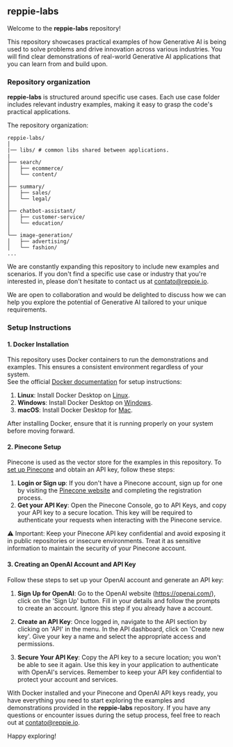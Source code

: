 ## reppie-labs

Welcome to the **reppie-labs** repository! 

This repository showcases practical examples of how Generative AI is being used to solve problems and drive innovation across various industries. You will find clear demonstrations of real-world Generative AI applications that you can learn from and build upon.


### Repository organization

**reppie-labs** is structured around specific use cases. Each use case folder includes relevant industry examples, making it easy to grasp the code's practical applications.

The repository organization:

```
reppie-labs/
│
|── libs/ # common libs shared between applications.
|
├── search/
│   ├── ecommerce/
│   └── content/
│
├── summary/
│   ├── sales/
│   └── legal/
│
├── chatbot-assistant/
│   ├── customer-service/
│   └── education/
│
└── image-generation/
│   ├── advertising/
│   └── fashion/
...
```

We are constantly expanding this repository to include new examples and scenarios. If you don't find a specific use case or industry that you're interested in, please don't hesitate to contact us at contato@reppie.io. 

We are open to collaboration and would be delighted to discuss how we can help you explore the potential of Generative AI tailored to your unique requirements.


### Setup Instructions

#### 1. Docker Installation
This repository uses Docker containers to run the demonstrations and examples. This ensures a consistent environment regardless of your system.  
See the official [Docker documentation](https://docs.docker.com/get-docker/) for setup instructions: 

1. **Linux**: Install Docker Desktop on [Linux](https://docs.docker.com/desktop/install/linux-install/).
2. **Windows**: Install Docker Desktop on [Windows](https://docs.docker.com/desktop/install/windows-install/).
3. **macOS**: Install Docker Desktop for [Mac](https://docs.docker.com/desktop/install/mac-install/).

After installing Docker, ensure that it is running properly on your system before moving forward.

#### 2. Pinecone Setup
Pinecone is used as the vector store for the examples in this repository. To [set up Pinecone](https://docs.pinecone.io/docs/quickstart) and obtain an API key, follow these steps:
1. **Login or Sign up**: If you don't have a Pinecone account, sign up for one by visiting the [Pinecone website](https://app.pinecone.io/?sessionType=signup) and completing the registration process.
2. **Get your API Key**: Open the Pinecone Console, go to API Keys, and copy your API key to a secure location. This key will be required to authenticate your requests when interacting with the Pinecone service.

⚠️ Important: Keep your Pinecone API key confidential and avoid exposing it in public repositories or insecure environments. Treat it as sensitive information to maintain the security of your Pinecone account.

#### 3. Creating an OpenAI Account and API Key

Follow these steps to set up your OpenAI account and generate an API key:

1. **Sign Up for OpenAI**: Go to the OpenAI website (https://openai.com/), click on the 'Sign Up' button. Fill in your details and follow the prompts to create an account. Ignore this step if you already have a account.

2. **Create an API Key**: Once logged in, navigate to the API section by clicking on 'API' in the menu. In the API dashboard, click on 'Create new key'. Give your key a name and select the appropriate access and permissions.

3. **Secure Your API Key**: Copy the API key to a secure location; you won't be able to see it again.
Use this key in your application to authenticate with OpenAI's services. Remember to keep your API key confidential to protect your account and services.

With Docker installed and your Pinecone and OpenAI API keys ready, you have everything you need to start exploring the examples and demonstrations provided in the **reppie-labs** repository.
If you have any questions or encounter issues during the setup process, feel free to reach out at contato@reppie.io. 

Happy exploring!
